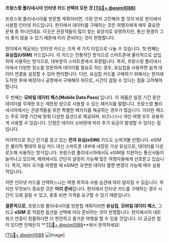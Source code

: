 **프랑스령 폴리네시아 인터넷 카드 선택의 모든 것 [[TG💪+ @esim1088](https://t.me/s/esim1088)]**

프랑스령 폴리네시아를 방문할 계획이라면, 가장 먼저 고민해야 할 것이 바로 현지에서 사용할 인터넷 카드입니다. 현지에서 데이터를 구매하는 것은 여행자에게 매우 중요한 문제 중 하나인데요. 이곳은 관광객들이 많이 찾는 휴양지로 유명하지만, 통신 환경이 그리 좋지 않을 수 있기 때문에 미리 준비하는 것이 현명합니다.

현지에서 제공되는 인터넷 카드는 크게 세 가지 타입으로 나눌 수 있습니다. 첫 번째는 **유심칩(USIM)** 카드입니다. 이 카드는 전통적인 방식으로 스마트폰에 물리적으로 삽입하여 사용하는 방식으로, 대부분의 스마트폰에서 호환됩니다. 특히, 프랑스령 폴리네시아에서 다양한 장소를 방문하며 데이터를 필요로 하는 경우, 유심칩을 사용하면 쉽게 데이터 연결을 설정할 수 있어 편리합니다. 다만, 유심칩 카드를 구매하기 위해서는 현지에 도착한 후에 매장이나 공항에서 구매해야 하므로, 시간이 걸릴 수 있다는 점을 고려해야 합니다.

두 번째는 **모바일 데이터 패스(Mobile Data Pass)** 입니다. 이 제품은 일정 기간 동안 데이터를 무제한 또는 제한된 양으로 사용할 수 있는 패키지를 말합니다. 프랑스령 폴리네시아에서는 관광객들을 위한 특별한 패키지를 제공하는 경우가 많습니다. 이러한 패스는 주로 여행 기간에 맞춰 다양한 옵션으로 제공되며, 비즈니스나 개인 여행 모두 유용하게 사용할 수 있습니다. 단점은 데이터 소비량에 따라 추가 요금이 발생할 수 있다는 점입니다.

마지막으로 최근 인기를 끌고 있는 **전자 유심(eSIM)** 카드도 눈여겨볼 만합니다. eSIM은 물리적 형태의 유심 카드 대신 스마트폰 내부에 내장된 가상 유심으로, 데이터를 다운로드해 사용하는 방식입니다. 프랑스령 폴리네시아에서도 eSIM을 지원하는 통신사들이 늘어나고 있으며, 해외에서도 간단히 설정이 가능해 많은 여행자들에게 선호받고 있습니다. 특히, 여러 국가를 여행할 때 eSIM은 유연한 데이터 플랜 변경이 가능해 매우 실용적입니다.

어떤 인터넷 카드를 선택하느냐는 여행 목적과 사용 습관에 따라 달라질 수 있습니다. 하지만 무엇보다 중요한 것은 **미리 준비**입니다. 현지에서 인터넷 카드를 구매하는 경우 시간이 오래 걸릴 수 있고, 종종 비싼 가격을 요구할 수 있기 때문입니다.

**결론적으로**, 프랑스령 폴리네시아를 방문할 계획이라면 **유심칩**, **모바일 데이터 패스**, 그리고 **eSIM** 중 적절한 옵션을 선택해 미리 준비하는 것이 현명합니다. 현지에서의 네트워크 연결이 원활하다면 더 편안하고 즐거운 여행을 할 수 있을 것입니다. 더 궁금한 점이 있다면 언제든지 **[TG💪+ @esim1088](https://t.me/s/esim1088)**에서 문의하세요!

[[TG💪+ @esim1088](https://t.me/s/esim1088) ![Image](https://i.postimg.cc/Y0z9fWf4/image.png)]